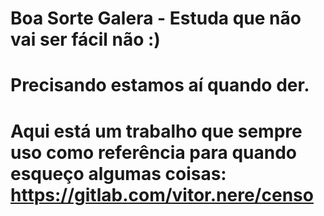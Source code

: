 # Boa Sorte Galera - Estuda que não vai ser fácil não :)
# Precisando estamos aí quando der.
# Aqui está um trabalho que sempre uso como referência para quando esqueço algumas coisas: https://gitlab.com/vitor.nere/censo
